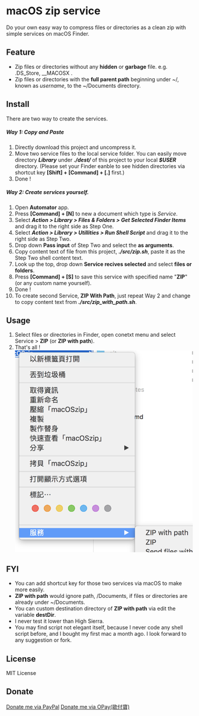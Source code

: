 # macOS zip service

Do your own easy way to compress files or directories as a clean zip with simple services on macOS Finder.

## Feature
* Zip files or directories without any **hidden** or **garbage** file.
e.g. .DS_Store, __MACOSX . 
* Zip files or directories with the **full parent path** beginning under ~/, known as *username*, to the ~/Documents directory.
## Install
There are two way to create the services.
##### Way 1: Copy and Paste
1. Directly download this project and uncompress it.
2. Move two service files to the local service folder. You can easily move directory __*Library*__ under __*./dest/*__ of this project to your local __*$USER*__ directory.  (Please set your Finder eanble to see hidden directories via shortcut key **[Shift] + [Command] + [.]**  first.)
3. Done !
##### Way 2: Create services yourself.
1. Open **Automator** app.
2. Press **[Command] + [N]** to new a document which type is *Service*.
3. Select __*Action > Library > Files & Folders > Get Selected Finder Items*__ and drag it to the right side as Step One.
4. Select __*Action > Library > Utillities > Run Shell Script*__ and drag it to the right side as Step Two.
5. Drop down **Pass input** of Step Two and select the **as arguments**.
6. Copy content text of file from this project, __*./src/zip.sh*__, paste it as the Step Two shell content text.
7. Look up the top, drop down **Service recives selected** and select **files or folders**.
8. Press **[Command] + [S]** to save this service with specified name "**ZIP**" (or any custom name yourself). 
9. Done !
10. To create second Service, **ZIP With Path**, just repeat Way 2 and change to copy content text from __*./src/zip_with_path.sh*__.

## Usage
1. Select files or directories in Finder, open conetxt menu and select Service > **ZIP** (or **ZIP with path**).
2. That's all !
![context menu](https://github.com/pilisir/macOSzip/blob/master/doc/image/contextmenu.png)

## FYI
* You can add shortcut key for those two services via macOS to make more easily.
* **ZIP with path** would ignore path, /Documents, if files or directories are already under ~/Documents.
* You can custom destination directory of **ZIP with path** via edit the variable **destDir**.
* I never test it lower than High Sierra.
* You may find script not elegant itself, because I never code any shell script before, and I bought my first mac a month ago. I look forward to any suggestion or fork.

## License
MIT License

## Donate
[Donate me via PayPal](https://www.paypal.me/pilisir/0.99usd)
[Donate me via OPay(歐付寶)](https://p.opay.tw/unUun)
